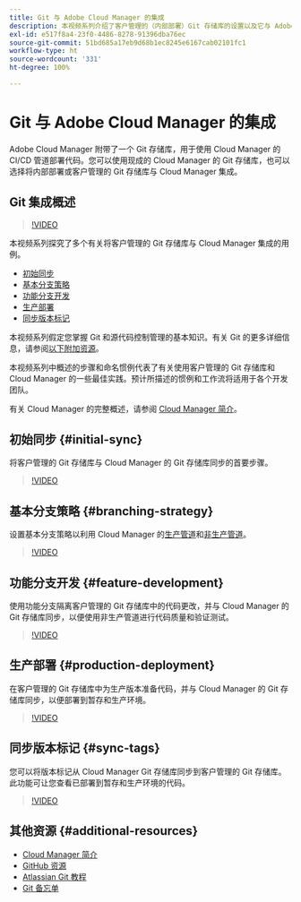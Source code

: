```yaml
---
title: Git 与 Adobe Cloud Manager 的集成
description: 本视频系列介绍了客户管理的（内部部署）Git 存储库的设置以及它与 Adobe Cloud Manager 的集成。
exl-id: e517f8a4-23f0-4486-8278-91396dba76ec
source-git-commit: 51bd685a17eb9d68b1ec8245e6167cab02101fc1
workflow-type: ht
source-wordcount: '331'
ht-degree: 100%

---
```



# Git 与 Adobe Cloud Manager 的集成

Adobe Cloud Manager 附带了一个 Git 存储库，用于使用 Cloud Manager 的 CI/CD 管道部署代码。您可以使用现成的 Cloud Manager 的 Git 存储库，也可以选择将内部部署或客户管理的 Git 存储库与 Cloud Manager 集成。

## Git 集成概述

>[!VIDEO](https://video.tv.adobe.com/v/31239?captions=chi_hans)

本视频系列探究了多个有关将客户管理的 Git 存储库与 Cloud Manager 集成的用例。

* [初始同步](#initial-sync)
* [基本分支策略](#branching-strategy)
* [功能分支开发](#feature-development)
* [生产部署](#production-deployment)
* [同步版本标记](#sync-tags)

本视频系列假定您掌握 Git 和源代码控制管理的基本知识。有关 Git 的更多详细信息，请参阅[以下附加资源](#additional-resources)。

本视频系列中概述的步骤和命名惯例代表了有关使用客户管理的 Git 存储库和 Cloud Manager 的一些最佳实践。预计所描述的惯例和工作流将适用于各个开发团队。

有关 Cloud Manager 的完整概述，请参阅 [Cloud Manager 简介](/help/introduction.md)。

## 初始同步 {#initial-sync}

将客户管理的 Git 存储库与 Cloud Manager 的 Git 存储库同步的首要步骤。

>[!VIDEO](https://video.tv.adobe.com/v/31238/?quality=12&captions=chi_hans)

## 基本分支策略 {#branching-strategy}

设置基本分支策略以利用 Cloud Manager 的[生产管道](/help/using/production-pipelines.md)和[非生产管道](/help/using/non-production-pipelines.md)。

>[!VIDEO](https://video.tv.adobe.com/v/31237/?quality=12&captions=chi_hans)

## 功能分支开发 {#feature-development}

使用功能分支隔离客户管理的 Git 存储库中的代码更改，并与 Cloud Manager 的 Git 存储库同步，以便使用非生产管道进行代码质量和验证测试。

>[!VIDEO](https://video.tv.adobe.com/v/31236/?quality=12&captions=chi_hans)

## 生产部署 {#production-deployment}

在客户管理的 Git 存储库中为生产版本准备代码，并与 Cloud Manager 的 Git 存储库同步，以便部署到暂存和生产环境。

>[!VIDEO](https://video.tv.adobe.com/v/31235/?quality=12&captions=chi_hans)

## 同步版本标记 {#sync-tags}

您可以将版本标记从 Cloud Manager Git 存储库同步到客户管理的 Git 存储库。此功能可让您查看已部署到暂存和生产环境的代码。

>[!VIDEO](https://video.tv.adobe.com/v/31234/?quality=12&captions=chi_hans)

## 其他资源 {#additional-resources}

* [Cloud Manager 简介](/help/introduction.md)
* [GitHub 资源](https://docs.github.com/en/get-started/getting-started-with-git/set-up-git)
* [Atlassian Git 教程](https://www.atlassian.com/git/tutorials/what-is-version-control)
* [Git 备忘单](https://education.github.com/git-cheat-sheet-education.pdf)
